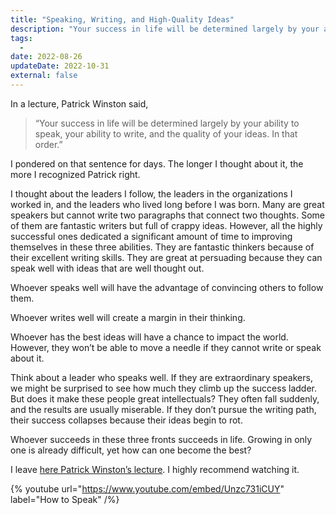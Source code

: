 ```yaml
---
title: "Speaking, Writing, and High-Quality Ideas"
description: "Your success in life will be determined largely by your ability to speak, your ability to write, and the quality of your ideas. In that order. — Patrick Winston"
tags:
  -
date: 2022-08-26
updateDate: 2022-10-31
external: false
---
```


In a lecture, Patrick Winston said,

> “Your success in life will be determined largely by your ability to speak, your ability to write, and the quality of your ideas. In that order.”

I pondered on that sentence for days. The longer I thought about it, the more I recognized Patrick right.

I thought about the leaders I follow, the leaders in the organizations I worked in, and the leaders who lived long before I was born. Many are great speakers but cannot write two paragraphs that connect two thoughts. Some of them are fantastic writers but full of crappy ideas. However, all the highly successful ones dedicated a significant amount of time to improving themselves in these three abilities. They are fantastic thinkers because of their excellent writing skills. They are great at persuading because they can speak well with ideas that are well thought out.

Whoever speaks well will have the advantage of convincing others to follow them.

Whoever writes well will create a margin in their thinking.

Whoever has the best ideas will have a chance to impact the world. However, they won’t be able to move a needle if they cannot write or speak about it.

Think about a leader who speaks well. If they are extraordinary speakers, we might be surprised to see how much they climb up the success ladder. But does it make these people great intellectuals? They often fall suddenly, and the results are usually miserable. If they don’t pursue the writing path, their success collapses because their ideas begin to rot.

Whoever succeeds in these three fronts succeeds in life. Growing in only one is already difficult, yet how can one become the best?

I leave [here Patrick Winston’s lecture](https://www.youtube.com/watch?v=Unzc731iCUY). I highly recommend watching it.

{% youtube url="https://www.youtube.com/embed/Unzc731iCUY" label="How to Speak" /%}
